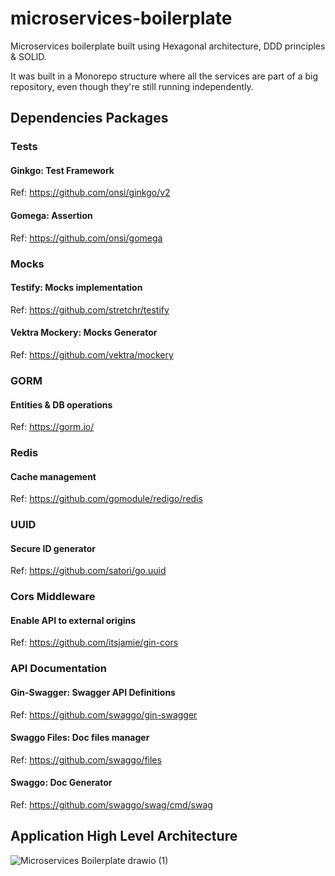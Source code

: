 # microservices-boilerplate
Microservices boilerplate built using Hexagonal architecture, DDD principles &amp; SOLID.

It was built in a Monorepo structure where all the services are part of a big repository, even though they're 
still running independently.

## Dependencies Packages

### Tests
#### Ginkgo: Test Framework
Ref: https://github.com/onsi/ginkgo/v2
#### Gomega: Assertion
Ref: https://github.com/onsi/gomega

### Mocks
#### Testify: Mocks implementation
Ref: https://github.com/stretchr/testify
#### Vektra Mockery: Mocks Generator
Ref: https://github.com/vektra/mockery

### GORM
#### Entities & DB operations
Ref: https://gorm.io/

### Redis
#### Cache management
Ref: https://github.com/gomodule/redigo/redis

### UUID
#### Secure ID generator
Ref: https://github.com/satori/go.uuid

### Cors Middleware
#### Enable API to external origins
Ref: https://github.com/itsjamie/gin-cors

### API Documentation
#### Gin-Swagger: Swagger API Definitions
Ref: https://github.com/swaggo/gin-swagger
#### Swaggo Files: Doc files manager
Ref: https://github.com/swaggo/files
#### Swaggo: Doc Generator
Ref: https://github.com/swaggo/swag/cmd/swag

## Application High Level Architecture
![Microservices Boilerplate drawio (1)](https://user-images.githubusercontent.com/32846823/182005597-e9512985-27d9-45ce-b74f-6b0bd4e8f9f2.png)

